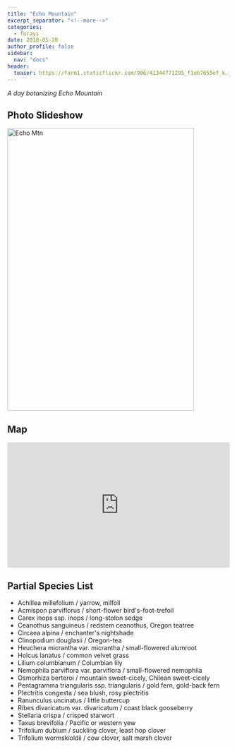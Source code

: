 ```yaml
---
title: "Echo Mountain"
excerpt_separator: "<!--more-->"
categories:
  - forays
date: 2018-05-20
author_profile: false
sidebar:
  nav: "docs"
header:
  teaser: https://farm1.staticflickr.com/906/41344771295_f1eb7655ef_k.jpg
---
```


*A day botanizing Echo Mountain*

## Photo Slideshow
<a data-flickr-embed="true"  href="https://www.flickr.com/photos/156212250@N04/albums/72157697053804045" title="Echo Mtn"><img src="https://farm1.staticflickr.com/955/41524507284_589122ebd6_z.jpg" width="423" height="640" alt="Echo Mtn"></a><script async src="//embedr.flickr.com/assets/client-code.js" charset="utf-8"></script>

## Map
<style>.embed-container { position: relative; padding-bottom: 56.25%; height: 0; overflow: hidden; max-width: 100%; } .embed-container iframe, .embed-container object, .embed-container embed { position: absolute; top: 0; left: 0; width: 100%; height: 100%; }</style><div class='embed-container'><iframe src='http://www.arcgis.com/apps/webappviewer/index.html?id=caaf617bce164d60b4a4b87e7e5937c4&extent=-13593580.0616%2C6013224.8411%2C-13589911.0843%2C6014882.5691%2C102100' frameborder='0' allowfullscreen></iframe></div>

## Partial Species List
- Achillea millefolium / yarrow, milfoil
- Acmispon parviflorus / short-flower bird's-foot-trefoil
- Carex inops ssp. inops / long-stolon sedge
- Ceanothus sanguineus / redstem ceanothus, Oregon teatree
- Circaea alpina / enchanter's nightshade
- Clinopodium douglasii / Oregon-tea
- Heuchera micrantha var. micrantha / small-flowered alumroot
- Holcus lanatus / common velvet grass
- Lilium columbianum / Columbian lily
- Nemophila parviflora var. parviflora / small-flowered nemophila
- Osmorhiza berteroi / mountain sweet-cicely, Chilean sweet-cicely
- Pentagramma triangularis ssp. triangularis / gold fern, gold-back fern
- Plectritis congesta / sea blush, rosy plectritis
- Ranunculus uncinatus / little buttercup
- Ribes divaricatum var. divaricatum / coast black gooseberry
- Stellaria crispa / crisped starwort
- Taxus brevifolia / Pacific or western yew
- Trifolium dubium / suckling clover, least hop clover
- Trifolium wormskioldii / cow clover, salt marsh clover




